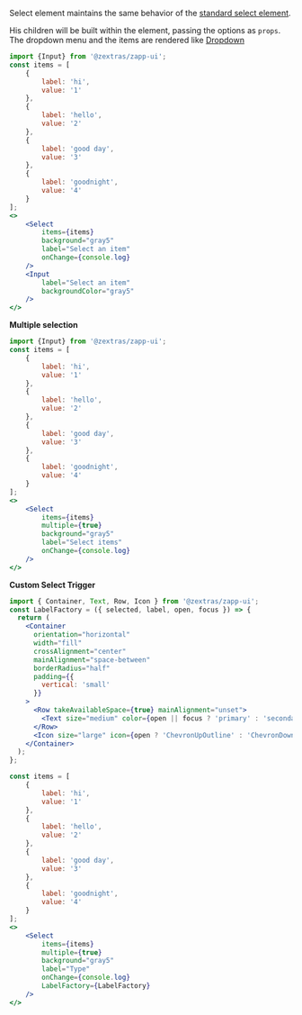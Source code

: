 Select element maintains the same behavior of the [standard select element](https://www.w3.org/TR/2011/WD-html5-author-20110809/the-select-element.html).

His children will be built within the element, passing the options as `props`.
The dropdown menu and the items are rendered like [Dropdown](#/Components/Primitives/Dropdown)

```jsx
import {Input} from '@zextras/zapp-ui';
const items = [
    {
        label: 'hi',
        value: '1'
    },
    {
        label: 'hello',
        value: '2'
    },
    {
        label: 'good day',
        value: '3'
    },
    {
        label: 'goodnight',
        value: '4'
    }
];
<>
    <Select
        items={items}
        background="gray5"
        label="Select an item"
        onChange={console.log}
    />
    <Input
        label="Select an item"
        backgroundColor="gray5"
    />
</>
```

**Multiple selection**
```jsx
import {Input} from '@zextras/zapp-ui';
const items = [
    {
        label: 'hi',
        value: '1'
    },
    {
        label: 'hello',
        value: '2'
    },
    {
        label: 'good day',
        value: '3'
    },
    {
        label: 'goodnight',
        value: '4'
    }
];
<>
    <Select
        items={items}
        multiple={true}
        background="gray5"
        label="Select items"
        onChange={console.log}
    />
</>
```

**Custom Select Trigger**
```jsx
import { Container, Text, Row, Icon } from '@zextras/zapp-ui';
const LabelFactory = ({ selected, label, open, focus }) => {
  return (
    <Container
      orientation="horizontal"
      width="fill"
      crossAlignment="center"
      mainAlignment="space-between"
      borderRadius="half"
      padding={{
        vertical: 'small'
      }}
    >
      <Row takeAvailableSpace={true} mainAlignment="unset">
        <Text size="medium" color={open || focus ? 'primary' : 'secondary'}>{label}</Text>
      </Row>
      <Icon size="large" icon={open ? 'ChevronUpOutline' : 'ChevronDownOutline'} color={open || focus ? 'primary' : 'secondary'} style={{ alignSelf: 'center' }} />
    </Container>
  );
};

const items = [
    {
        label: 'hi',
        value: '1'
    },
    {
        label: 'hello',
        value: '2'
    },
    {
        label: 'good day',
        value: '3'
    },
    {
        label: 'goodnight',
        value: '4'
    }
];
<>
    <Select
        items={items}
        multiple={true}
        background="gray5"
        label="Type"
        onChange={console.log}
        LabelFactory={LabelFactory}
    />
</>
```